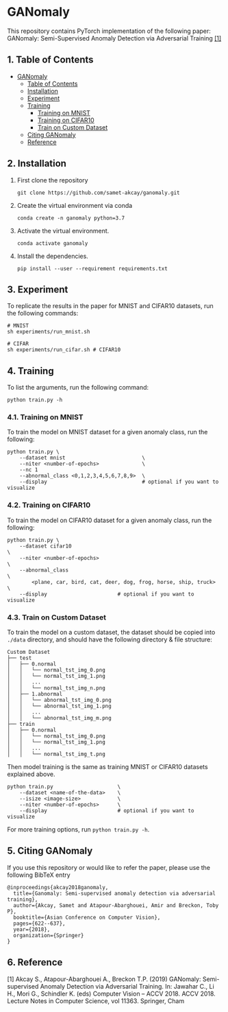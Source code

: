 # GANomaly

This repository contains PyTorch implementation of the following paper: GANomaly: Semi-Supervised Anomaly Detection via Adversarial Training [[1]](#reference)

##  1. Table of Contents
- [GANomaly](#ganomaly)
    - [Table of Contents](#table-of-contents)
    - [Installation](#installation)
    - [Experiment](#experiment)
    - [Training](#training)
        - [Training on MNIST](#training-on-mnist)
        - [Training on CIFAR10](#training-on-cifar10)
        - [Train on Custom Dataset](#train-on-custom-dataset)
    - [Citing GANomaly](#citing-ganomaly)
    - [Reference](#reference)
    

## 2. Installation
1. First clone the repository
   ```
   git clone https://github.com/samet-akcay/ganomaly.git
   ```
2. Create the virtual environment via conda
    ```
    conda create -n ganomaly python=3.7
    ```
3. Activate the virtual environment.
    ```
    conda activate ganomaly
    ```
3. Install the dependencies.
   ```
   pip install --user --requirement requirements.txt
   ```

## 3. Experiment
To replicate the results in the paper for MNIST and CIFAR10  datasets, run the following commands:

``` shell
# MNIST
sh experiments/run_mnist.sh

# CIFAR
sh experiments/run_cifar.sh # CIFAR10
```

## 4. Training
To list the arguments, run the following command:
```
python train.py -h
```

### 4.1. Training on MNIST
To train the model on MNIST dataset for a given anomaly class, run the following:

``` 
python train.py \
    --dataset mnist                         \
    --niter <number-of-epochs>              \
    --nc 1
    --abnormal_class <0,1,2,3,4,5,6,7,8,9>  \
    --display                               # optional if you want to visualize     
```

### 4.2. Training on CIFAR10
To train the model on CIFAR10 dataset for a given anomaly class, run the following:

``` 
python train.py \
    --dataset cifar10                                                   \
    --niter <number-of-epochs>                                          \
    --abnormal_class                                                    \
        <plane, car, bird, cat, deer, dog, frog, horse, ship, truck>    \
    --display                       # optional if you want to visualize        
```

### 4.3. Train on Custom Dataset
To train the model on a custom dataset, the dataset should be copied into `./data` directory, and should have the following directory & file structure:

```
Custom Dataset
├── test
│   ├── 0.normal
│   │   └── normal_tst_img_0.png
│   │   └── normal_tst_img_1.png
│   │   ...
│   │   └── normal_tst_img_n.png
│   ├── 1.abnormal
│   │   └── abnormal_tst_img_0.png
│   │   └── abnormal_tst_img_1.png
│   │   ...
│   │   └── abnormal_tst_img_m.png
├── train
│   ├── 0.normal
│   │   └── normal_tst_img_0.png
│   │   └── normal_tst_img_1.png
│   │   ...
│   │   └── normal_tst_img_t.png

```

Then model training is the same as training MNIST or CIFAR10 datasets explained above.

```
python train.py                     \
    --dataset <name-of-the-data>    \
    --isize <image-size>            \
    --niter <number-of-epochs>      \
    --display                       # optional if you want to visualize
```

For more training options, run `python train.py -h`.

## 5. Citing GANomaly
If you use this repository or would like to refer the paper, please use the following BibTeX entry
```
@inproceedings{akcay2018ganomaly,
  title={Ganomaly: Semi-supervised anomaly detection via adversarial training},
  author={Akcay, Samet and Atapour-Abarghouei, Amir and Breckon, Toby P},
  booktitle={Asian Conference on Computer Vision},
  pages={622--637},
  year={2018},
  organization={Springer}
}
```

## 6. Reference
[1]  Akcay S., Atapour-Abarghouei A., Breckon T.P. (2019) GANomaly: Semi-supervised Anomaly Detection via Adversarial Training. In: Jawahar C., Li H., Mori G., Schindler K. (eds) Computer Vision – ACCV 2018. ACCV 2018. Lecture Notes in Computer Science, vol 11363. Springer, Cham
